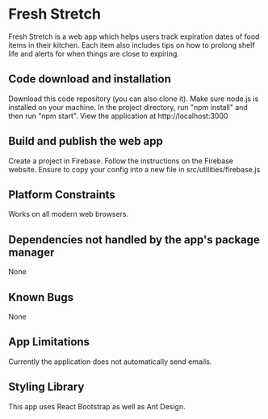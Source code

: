 # Fresh Stretch 

Fresh Stretch is a web app which helps users track expiration dates of food items in their kitchen. Each item also includes tips on how to prolong shelf life and alerts for when things are close to expiring. 

## Code download and installation
Download this code repository (you can also clone it). Make sure node.js is installed on your machine. In the project directory, run "npm install" and then run "npm start". View the application at http://localhost:3000

## Build and publish the web app
Create a project in Firebase. Follow the instructions on the Firebase website. Ensure to copy your config into a new file in src/utilities/firebase.js

## Platform Constraints
Works on all modern web browsers.

## Dependencies not handled by the app's package manager
None

## Known Bugs
None

## App Limitations
Currently the application does not automatically send emails.

## Styling Library
This app uses React Bootstrap as well as Ant Design.
